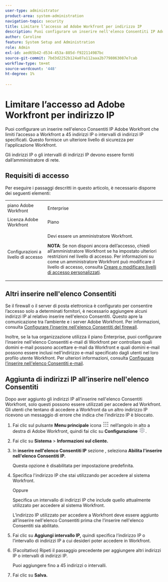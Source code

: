 ```yaml
---
user-type: administrator
product-area: system-administration
navigation-topic: security
title: Limitare l’accesso ad Adobe Workfront per indirizzo IP
description: Puoi configurare un inserire nell'elenco Consentiti IP Adobe Workfront che limiti l’accesso a Workfront a 45 indirizzi IP o intervalli di indirizzi IP specificati. Questo fornisce un ulteriore livello di sicurezza per l'applicazione Workfront.
author: Caroline
feature: System Setup and Administration
role: Admin
exl-id: aed65b42-d534-453a-885d-f922114987bc
source-git-commit: 7bd3d2252b124a07a112aaa2b7798063087e7cab
workflow-type: tm+mt
source-wordcount: '448'
ht-degree: 1%

---
```


# Limitare l’accesso ad Adobe Workfront per indirizzo IP

Puoi configurare un inserire nell&#39;elenco Consentiti IP Adobe Workfront che limiti l’accesso a Workfront a 45 indirizzi IP o intervalli di indirizzi IP specificati. Questo fornisce un ulteriore livello di sicurezza per l&#39;applicazione Workfront.

Gli indirizzi IP o gli intervalli di indirizzi IP devono essere forniti dall’amministratore di rete.

## Requisiti di accesso

Per eseguire i passaggi descritti in questo articolo, è necessario disporre dei seguenti elementi:

<table style="table-layout:auto"> 
 <col> 
 <col> 
 <tbody> 
  <tr> 
   <td role="rowheader">piano Adobe Workfront</td> 
   <td> <p>Enterprise</p> </td> 
  </tr> 
  <tr> 
   <td role="rowheader">Licenza Adobe Workfront</td> 
   <td>Piano</td> 
  </tr> 
  <tr> 
   <td role="rowheader">Configurazioni a livello di accesso</td> 
   <td> <p>Devi essere un amministratore Workfront.</p> <p><b>NOTA</b>: Se non disponi ancora dell’accesso, chiedi all’amministratore Workfront se ha impostato ulteriori restrizioni nel livello di accesso. Per informazioni su come un amministratore Workfront può modificare il livello di accesso, consulta <a href="../../../administration-and-setup/add-users/configure-and-grant-access/create-modify-access-levels.md" class="MCXref xref">Creare o modificare livelli di accesso personalizzati</a>.</p> </td> 
  </tr> 
 </tbody> 
</table>

## Altri inserire nell&#39;elenco Consentiti

Se il firewall o il server di posta elettronica è configurato per consentire l’accesso solo a determinati fornitori, è necessario aggiungere alcuni indirizzi IP al relativo inserire nell&#39;elenco Consentiti. Questo apre la comunicazione tra l’ambiente e i server Adobe Workfront. Per informazioni, consulta [Configurare l’inserire nell&#39;elenco Consentiti del firewall](../../../administration-and-setup/get-started-wf-administration/configure-your-firewall.md).

Inoltre, se la tua organizzazione utilizza il piano Enterprise, puoi configurare l’inserire nell&#39;elenco Consentiti e-mail di Workfront per controllare quali domini e-mail possono accettare e-mail da Workfront e quali domini e-mail possono essere inclusi nell’indirizzo e-mail specificato dagli utenti nel loro profilo utente Workfront. Per ulteriori informazioni, consulta [Configurare l’inserire nell&#39;elenco Consentiti e-mail](../../../administration-and-setup/get-started-wf-administration/configure-your-email-allowlist.md).

## Aggiunta di indirizzi IP all’inserire nell&#39;elenco Consentiti

Dopo aver aggiunto gli indirizzi IP all’inserire nell&#39;elenco Consentiti Workfront, solo questi possono essere utilizzati per accedere ad Workfront. Gli utenti che tentano di accedere a Workfront da un altro indirizzo IP ricevono un messaggio di errore che indica che l’indirizzo IP è bloccato.

1. Fai clic sul pulsante **Menu principale** icona ![](assets/main-menu-icon.png) nell’angolo in alto a destra di Adobe Workfront, quindi fai clic su **Configurazione** ![](assets/gear-icon-settings.png).

1. Fai clic su **Sistema** > **Informazioni sul cliente.**

1. In **inserire nell&#39;elenco Consentiti IP** sezione , seleziona **Abilita l&#39;inserire nell&#39;elenco Consentiti IP.**

   Questa opzione è disabilitata per impostazione predefinita.

1. Specifica l&#39;indirizzo IP che stai utilizzando per accedere al sistema Workfront.

   Oppure

   Specifica un intervallo di indirizzi IP che include quello attualmente utilizzato per accedere al sistema Workfront.

   L’indirizzo IP utilizzato per accedere a Workfront deve essere aggiunto all’inserire nell&#39;elenco Consentiti prima che l’inserire nell&#39;elenco Consentiti sia abilitato.

1. Fai clic su **Aggiungi intervallo IP,** quindi specifica l’indirizzo IP o l’intervallo di indirizzi IP a cui desideri poter accedere in Workfront.
1. (Facoltativo) Ripeti il passaggio precedente per aggiungere altri indirizzi IP o intervalli di indirizzi IP.

   Puoi aggiungere fino a 45 indirizzi o intervalli.

1. Fai clic su **Salva.**
